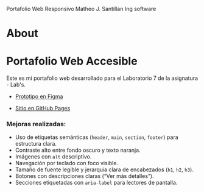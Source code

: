 Portafolio Web Responsivo
Matheo J. Santillan
Ing software

# About
# Portafolio Web Accesible

Este es mi portafolio web desarrollado para el Laboratorio 7 de la asignatura - Lab's.

- [Prototipo en Figma](https://www.figma.com/design/AnwXfaZgq3SDzfBLv7lzIu/Laboratorio-1--Prototipo-visual-de-un-portafolio-personal?node-id=0-1&t=HO6hLcYAwdTjATIN-1)

- [Sitio en GitHub Pages](https://mathsantill.github.io/PortafolioWebResponsivo/)


### Mejoras realizadas:
- Uso de etiquetas semánticas (`header`, `main`, `section`, `footer`) para estructura clara.
- Contraste alto entre fondo oscuro y texto naranja.
- Imágenes con `alt` descriptivo.
- Navegación por teclado con foco visible.
- Tamaño de fuente legible y jerarquía clara de encabezados (`h1`, `h2`, `h3`).
- Botones con descripciones claras (“Ver más detalles”).
- Secciones etiquetadas con `aria-label` para lectores de pantalla.
